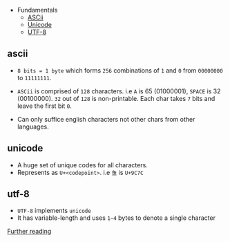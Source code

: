 * Fundamentals
  * [ASCii](#ascii)
  * [Unicode](#unicode)
  * [UTF-8](#utf-8)

## ascii

* `8 bits = 1 byte` which forms `256` combinations of `1` and `0` from `00000000` to `11111111`.

* `ASCii` is comprised of `128` characters. i.e `A` is 65 (01000001), `SPACE` is 32 (00100000). `32` out of `128` is non-printable. Each char takes `7` bits and leave the first bit `0`.

* Can only suffice english characters not other chars from other languages.

## unicode

* A huge set of unique codes for all characters.
* Represents as `U+<codepoint>`. i.e `鱼` is `U+9C7C` 

## utf-8

* `UTF-8` implements `unicode`
* It has variable-length and uses `1~4` bytes to denote a single character

[Further reading](http://www.ruanyifeng.com/blog/2007/10/ascii_unicode_and_utf-8.html)
